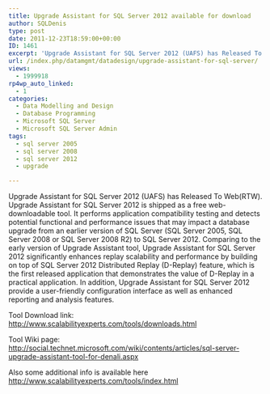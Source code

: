 ```yaml
---
title: Upgrade Assistant for SQL Server 2012 available for download
author: SQLDenis
type: post
date: 2011-12-23T18:59:00+00:00
ID: 1461
excerpt: 'Upgrade Assistant for SQL Server 2012 (UAFS) has Released To Web(RTW). Upgrade Assistant for SQL Server 2012 is shipped as a free web-downloadable tool.  It performs application compatibility testing and detects potential functional and performance issu&hellip;'
url: /index.php/datamgmt/datadesign/upgrade-assistant-for-sql-server/
views:
  - 1999918
rp4wp_auto_linked:
  - 1
categories:
  - Data Modelling and Design
  - Database Programming
  - Microsoft SQL Server
  - Microsoft SQL Server Admin
tags:
  - sql server 2005
  - sql server 2008
  - sql server 2012
  - upgrade

---
```

Upgrade Assistant for SQL Server 2012 (UAFS) has Released To Web(RTW). Upgrade Assistant for SQL Server 2012 is shipped as a free web-downloadable tool. It performs application compatibility testing and detects potential functional and performance issues that may impact a database upgrade from an earlier version of SQL Server (SQL Server 2005, SQL Server 2008 or SQL Server 2008 R2) to SQL Server 2012. Comparing to the early version of Upgrade Assistant tool, Upgrade Assistant for SQL Server 2012 significantly enhances replay scalability and performance by building on top of SQL Server 2012 Distributed Replay (D-Replay) feature, which is the first released application that demonstrates the value of D-Replay in a practical application. In addition, Upgrade Assistant for SQL Server 2012 provide a user-friendly configuration interface as well as enhanced reporting and analysis features.

Tool Download link: http://www.scalabilityexperts.com/tools/downloads.html
  
Tool Wiki page: http://social.technet.microsoft.com/wiki/contents/articles/sql-server-upgrade-assistant-tool-for-denali.aspx

Also some additional info is available here http://www.scalabilityexperts.com/tools/index.html